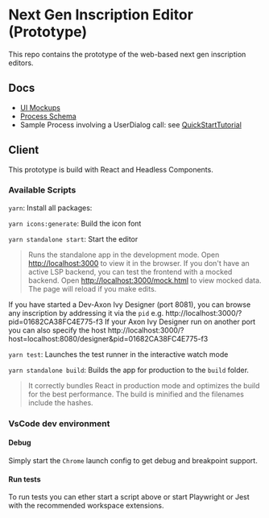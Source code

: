 # Next Gen Inscription Editor (Prototype)

This repo contains the prototype of the web-based next gen inscription editors.

## Docs

- [UI Mockups](doc/ui-mockup/README.md)
- [Process Schema](doc/process-schema/README.md)
- Sample Process involving a UserDialog call: see [QuickStartTutorial](https://github.com/axonivy-market/demo-projects/blob/master/quick-start-tutorial/quick-start-tutorial/processes/MyProcess.p.json)

## Client

This prototype is build with React and Headless Components.

### Available Scripts

`yarn`: Install all packages:

`yarn icons:generate`: Build the icon font

`yarn standalone start`: Start the editor

> Runs the standalone app in the development mode. Open [http://localhost:3000](http://localhost:3000) to view it in the browser.
> If you don't have an active LSP backend, you can test the frontend with a mocked backend. Open [http://localhost:3000/mock.html](http://localhost:3000/mock.html) to view mocked data.
> The page will reload if you make edits.

If you have started a Dev-Axon Ivy Designer (port 8081), you can browse any inscription by addressing it via the `pid` e.g. http://localhost:3000/?pid=01682CA38FC4E775-f3
If your Axon Ivy Designer run on another port you can also specify the host http://localhost:3000/?host=localhost:8080/designer&pid=01682CA38FC4E775-f3

`yarn test`: Launches the test runner in the interactive watch mode

`yarn standalone build`: Builds the app for production to the `build` folder.

> It correctly bundles React in production mode and optimizes the build for the best performance.
> The build is minified and the filenames include the hashes.

### VsCode dev environment

#### Debug

Simply start the `Chrome` launch config to get debug and breakpoint support.

#### Run tests

To run tests you can ether start a script above or start Playwright or Jest with the recommended workspace extensions.
